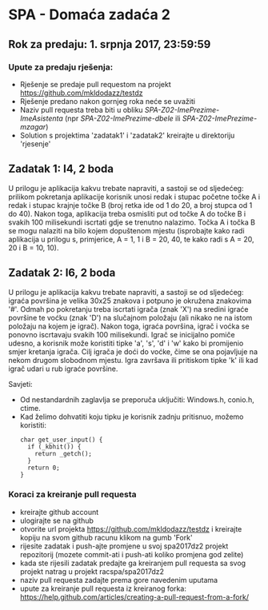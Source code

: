 # SPA - Domaća zadaća 2

## Rok za predaju:	1. srpnja 2017, 23:59:59
### Upute za predaju rješenja: 
- Rješenje se predaje pull requestom na projekt https://github.com/mkldodazz/testdz
- Rješenje predano nakon gornjeg roka neće se uvažiti
- Naziv pull requesta treba biti u obliku *SPA-Z02-ImePrezime-ImeAsistenta* (npr *SPA-Z02-ImePrezime-dbele* ili *SPA-Z02-ImePrezime-mzagar*)
- Solution s projektima 'zadatak1' i 'zadatak2' kreirajte u direktoriju 'rjesenje'


## Zadatak 1: I4, 2 boda
U prilogu je aplikacija kakvu trebate napraviti, a sastoji se od sljedećeg: prilikom pokretanja aplikacije korisnik unosi redak i stupac početne točke A i redak i stupac krajnje točke B (broj retka ide od 1 do 20, a broj stupca od 1 do 40). Nakon toga, aplikacija treba osmisliti put od točke A do točke B i svakih 100 milisekundi iscrtati gdje se trenutno nalazimo. Točka A i točka B se mogu nalaziti na bilo kojem dopuštenom mjestu (isprobajte kako radi aplikacija u prilogu s, primjerice, A = 1, 1 i B = 20, 40, te kako radi s A = 20, 20 i B = 10, 10).

## Zadatak 2: I6, 2 boda
U prilogu je aplikacija kakvu trebate napraviti, a sastoji se od sljedećeg: igraća površina je velika 30x25 znakova i potpuno je okružena znakovima '#'. Odmah po pokretanju treba iscrtati igrača (znak 'X') na sredini igraće površine te voćku (znak 'D') na slučajnom položaju (ali nikako ne na istom položaju na kojem je igrač). Nakon toga, igraća površina, igrač i voćka se ponovno iscrtavaju svakih 100 milisekundi. Igrač se inicijalno pomiče udesno, a korisnik može koristiti tipke 'a', 's', 'd' i 'w' kako bi promijenio smjer kretanja igrača. Cilj igrača je doći do voćke, čime se ona pojavljuje na nekom drugom slobodnom mjestu. Igra završava ili pritiskom tipke 'k' ili kad igrač udari u rub igraće površine. 

Savjeti:
- Od nestandardnih zaglavlja se preporuča uključiti: Windows.h, conio.h, ctime.
-  Kad želimo dohvatiti koju tipku je korisnik zadnju pritisnuo, možemo koristiti:
   ```
   char get_user_input() {
     if (_kbhit()) {
       return _getch();
     }
     return 0;
   }
   ```

### Koraci za kreiranje pull requesta
- kreirajte github account
- ulogirajte se na github
- otvorite url projekta https://github.com/mkldodazz/testdz i kreirajte kopiju na svom github racunu klikom na gumb 'Fork' 
- rijesite zadatak i push-ajte promjene u svoj spa2017dz2 projekt repozitorij (mozete commit-ati i push-ati koliko promjena god zelite)
- kada ste rijesili zadatak predajte ga kreiranjem pull requesta sa svog projekt natrag u projekt racspa/spa2017dz2
- naziv pull requesta zadajte prema gore navedenim uputama
- upute za kreiranje pull requesta iz kreiranog forka: https://help.github.com/articles/creating-a-pull-request-from-a-fork/
